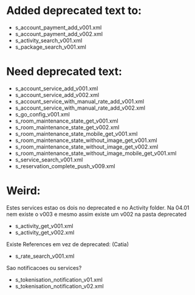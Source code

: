 # Added deprecated text to:
- s_account_payment_add_v001.xml
- s_account_payment_add_v002.xml
- s_activity_search_v001.xml
- s_package_search_v001.xml

# Need deprecated text:
- s_account_service_add_v001.xml
- s_account_service_add_v002.xml
- s_account_service_with_manual_rate_add_v001.xml
- s_account_service_with_manual_rate_add_v002.xml
- s_go_config_v001.xml
- s_room_maintenance_state_get_v001.xml
- s_room_maintenance_state_get_v002.xml
- s_room_maintenance_state_mobile_get_v001.xml
- s_room_maintenance_state_without_image_get_v001.xml
- s_room_maintenance_state_without_image_get_v002.xml
- s_room_maintenance_state_without_image_mobile_get_v001.xml
- s_service_search_v001.xml
- s_reservation_complete_push_v009.xml

# Weird:
Estes services estao os dois no deprecated e no Activity folder. Na 04.01 nem existe o v003 e mesmo assim existe um v002 na pasta deprecated
- s_activity_get_v001.xml
- s_activity_get_v002.xml

Existe References em vez de deprecated: (Catia)
- s_rate_search_v001.xml
	<References>
		<Reference Service="S_RATE_SEARCH_V002" 	Text="Obtain a list of rates of combined services and categories"/>
	</References>

Sao notificacoes ou services? 
- s_tokenisation_notification_v01.xml
- s_tokenisation_notification_v02.xml
